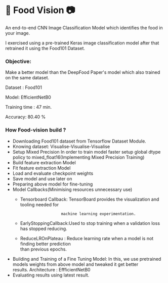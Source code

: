 # 🍔 Food Vision 📷

An end-to-end CNN Image Classification Model which identifies the food in your image.

I exercised using a pre-trained Keras image classification model after that retrained it using the Food101 Dataset.

### Objective:

Make a better model than the DeepFood Paper's model which also trained on the same dataset.

Dataset : Food101

 Model: EfficientNetB0
        
 Training time : 47 min.
 
 Accuracy: 80.40 %

### How Food-vision build ?

- Downloading Food101 dataset from Tensorflow Dataset Module.
- Knowing dataset: Visualise-Visualise-Visualise
- Setup Mixed Precision
  In order to train model faster setup global dtype policy to mixed_float16(Implementing Mixed   Precision Training)
- Build feature extraction Model
- Fit feature extraction Model
- Load and evaluate checkpoint weights
- Save model and use later on
- Preparing above model for fine-tuning
- Model Callbacks(Minimising resources unnecessary use)
  * Tensorboard Callback: TensorBoard provides the visualization and tooling needed for      
    
                          machine learning experimentation.
  * EarlyStoppingCallback:Used to stop training when a validation loss has stopped reducing.
  * ReduceLROnPlateau : Reduce learning rate when a model is not finding better prediction      
                        than previous epochs.
- Building and Training of a Fine Tuning Model:
  In this, we use pretrained models weights from above model and tweaked it get better         
  results. Architecture : EffficientNetB0
- Evaluating results using latest result.

